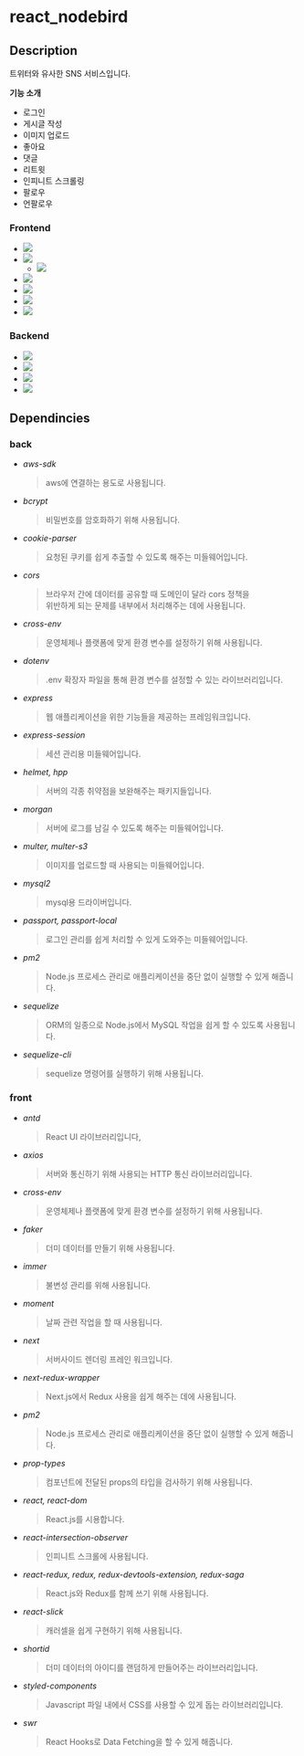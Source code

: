 # react_nodebird

## Description

트위터와 유사한 SNS 서비스입니다.

**기능 소개**

-   로그인
-   게시글 작성
-   이미지 업로드
-   좋아요
-   댓글
-   리트윗
-   인피니트 스크롤링
-   팔로우
-   언팔로우

### Frontend

-   <img src="https://img.shields.io/badge/React-61DAFB?style=flat&logo=React&logoColor=white"/>
-   <img src="https://img.shields.io/badge/Redux-764ABC?style=flat&logo=Redux&logoColor=white"/>

    -   <img src="https://img.shields.io/badge/Redux Saga-999999?style=flat&logo=Redux-Saga&logoColor=white"/>

-   <img src="https://img.shields.io/badge/Next-000000?style=flat&logo=Next.js&logoColor=white"/>
-   <img src="https://img.shields.io/badge/Express-000000?style=flat&logo=Express&logoColor=white"/>
-   <img src="https://img.shields.io/badge/styled components-DB7093?style=flat&logo=styled-components&logoColor=white"/>
-   <img src="https://img.shields.io/badge/Ant Design-0170FE?style=flat&logo=Ant Design&logoColor=white"/>

### Backend

-   <img src="https://img.shields.io/badge/Node.js-339933?style=flat&logo=Node.js&logoColor=white"/>
-   <img src="https://img.shields.io/badge/Express-000000?style=flat&logo=Express&logoColor=white"/>
-   <img src="https://img.shields.io/badge/MySQL-4479A1?style=flat&logo=MySQL&logoColor=white"/>
-   <img src="https://img.shields.io/badge/Sequelize-52B0E7?style=flat&logo=Sequelize&logoColor=white"/>

## Dependincies

### back

-   _aws-sdk_
    > aws에 연결하는 용도로 사용됩니다.
-   _bcrypt_
    > 비밀번호를 암호화하기 위해 사용됩니다.
-   _cookie-parser_
    > 요청된 쿠키를 쉽게 추출할 수 있도록 해주는 미들웨어입니다.
-   _cors_
    > 브라우저 간에 데이터를 공유할 때 도메인이 달라 cors 정책을  
    > 위반하게 되는 문제를 내부에서 처리해주는 데에 사용됩니다.
-   _cross-env_
    > 운영체제나 플랫폼에 맞게 환경 변수를 설정하기 위해 사용됩니다.
-   _dotenv_
    > .env 확장자 파일을 통해 환경 변수를 설정할 수 있는 라이브러리입니다.
-   _express_
    > 웹 애플리케이션을 위한 기능들을 제공하는 프레임워크입니다.
-   _express-session_
    > 세션 관리용 미들웨어입니다.
-   _helmet, hpp_
    > 서버의 각종 취약점을 보완해주는 패키지들입니다.
-   _morgan_
    > 서버에 로그를 남길 수 있도록 해주는 미들웨어입니다.
-   _multer, multer-s3_
    > 이미지를 업로드할 때 사용되는 미들웨어입니다.
-   _mysql2_
    > mysql용 드라이버입니다.
-   _passport, passport-local_
    > 로그인 관리를 쉽게 처리할 수 있게 도와주는 미들웨어입니다.
-   _pm2_
    > Node.js 프로세스 관리로 애플리케이션을 중단 없이 실행할 수 있게 해줍니다.
-   _sequelize_
    > ORM의 일종으로 Node.js에서 MySQL 작업을 쉽게 할 수 있도록 사용됩니다.
-   _sequelize-cli_
    > sequelize 명령어를 실행하기 위해 사용됩니다.

### front

-   _antd_
    > React UI 라이브러리입니다,
-   _axios_
    > 서버와 통신하기 위해 사용되는 HTTP 통신 라이브러리입니다.
-   _cross-env_
    > 운영체제나 플랫폼에 맞게 환경 변수를 설정하기 위해 사용됩니다.
-   _faker_
    > 더미 데이터를 만들기 위해 사용됩니다.
-   _immer_
    > 불변성 관리를 위해 사용됩니다.
-   _moment_
    > 날짜 관련 작업을 할 때 사용됩니다.
-   _next_
    > 서버사이드 렌더링 프레인 워크입니다.
-   _next-redux-wrapper_
    > Next.js에서 Redux 사용을 쉽게 해주는 데에 사용됩니다.
-   _pm2_
    > Node.js 프로세스 관리로 애플리케이션을 중단 없이 실행할 수 있게 해줍니다.
-   _prop-types_
    > 컴포넌트에 전달된 props의 타입을 검사하기 위해 사용됩니다.
-   _react, react-dom_
    > React.js를 시용합니다.
-   _react-intersection-observer_
    > 인피니트 스크롤에 사용됩니다.
-   _react-redux, redux, redux-devtools-extension, redux-saga_
    > React.js와 Redux를 함께 쓰기 위해 사용됩니다.
-   _react-slick_
    > 캐러셀을 쉽게 구현하기 위해 사용됩니다.
-   _shortid_
    > 더미 데이터의 아이디를 랜덤하게 만들어주는 라이브러리입니다.
-   _styled-components_
    > Javascript 파일 내에서 CSS를 사용할 수 있게 돕는 라이브러리입니다.
-   _swr_
    > React Hooks로 Data Fetching을 할 수 있게 해줍니다.
